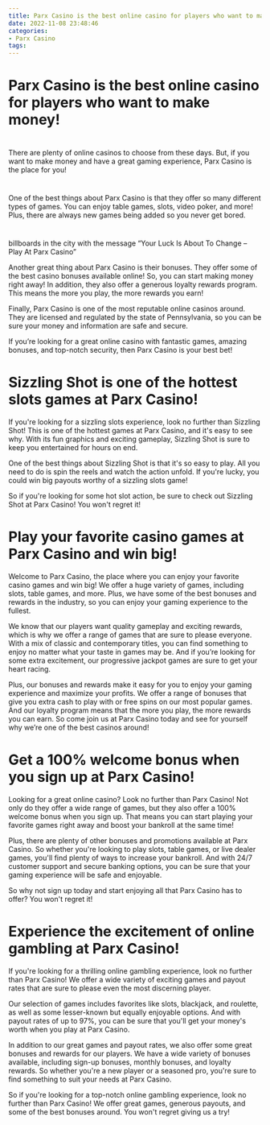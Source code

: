 ```yaml
---
title: Parx Casino is the best online casino for players who want to make money!
date: 2022-11-08 23:48:46
categories:
- Parx Casino
tags:
---
```



#  Parx Casino is the best online casino for players who want to make money!

#

There are plenty of online casinos to choose from these days. But, if you want to make money and have a great gaming experience, Parx Casino is the place for you!

#

One of the best things about Parx Casino is that they offer so many different types of games. You can enjoy table games, slots, video poker, and more! Plus, there are always new games being added so you never get bored.

#
 billboards in the city with the message “Your Luck Is About To Change – Play At Parx Casino”

Another great thing about Parx Casino is their bonuses. They offer some of the best casino bonuses available online! So, you can start making money right away! In addition, they also offer a generous loyalty rewards program. This means the more you play, the more rewards you earn!

Finally, Parx Casino is one of the most reputable online casinos around. They are licensed and regulated by the state of Pennsylvania, so you can be sure your money and information are safe and secure.

If you’re looking for a great online casino with fantastic games, amazing bonuses, and top-notch security, then Parx Casino is your best bet!

#  Sizzling Shot is one of the hottest slots games at Parx Casino!

If you're looking for a sizzling slots experience, look no further than Sizzling Shot! This is one of the hottest games at Parx Casino, and it's easy to see why. With its fun graphics and exciting gameplay, Sizzling Shot is sure to keep you entertained for hours on end.

One of the best things about Sizzling Shot is that it's so easy to play. All you need to do is spin the reels and watch the action unfold. If you're lucky, you could win big payouts worthy of a sizzling slots game!

So if you're looking for some hot slot action, be sure to check out Sizzling Shot at Parx Casino! You won't regret it!

#  Play your favorite casino games at Parx Casino and win big!

Welcome to Parx Casino, the place where you can enjoy your favorite casino games and win big! We offer a huge variety of games, including slots, table games, and more. Plus, we have some of the best bonuses and rewards in the industry, so you can enjoy your gaming experience to the fullest.

We know that our players want quality gameplay and exciting rewards, which is why we offer a range of games that are sure to please everyone. With a mix of classic and contemporary titles, you can find something to enjoy no matter what your taste in games may be. And if you’re looking for some extra excitement, our progressive jackpot games are sure to get your heart racing.

Plus, our bonuses and rewards make it easy for you to enjoy your gaming experience and maximize your profits. We offer a range of bonuses that give you extra cash to play with or free spins on our most popular games. And our loyalty program means that the more you play, the more rewards you can earn. So come join us at Parx Casino today and see for yourself why we’re one of the best casinos around!

#  Get a 100% welcome bonus when you sign up at Parx Casino!

Looking for a great online casino? Look no further than Parx Casino! Not only do they offer a wide range of games, but they also offer a 100% welcome bonus when you sign up. That means you can start playing your favorite games right away and boost your bankroll at the same time!

Plus, there are plenty of other bonuses and promotions available at Parx Casino. So whether you're looking to play slots, table games, or live dealer games, you'll find plenty of ways to increase your bankroll. And with 24/7 customer support and secure banking options, you can be sure that your gaming experience will be safe and enjoyable.

So why not sign up today and start enjoying all that Parx Casino has to offer? You won't regret it!

#  Experience the excitement of online gambling at Parx Casino!

If you're looking for a thrilling online gambling experience, look no further than Parx Casino! We offer a wide variety of exciting games and payout rates that are sure to please even the most discerning player.

Our selection of games includes favorites like slots, blackjack, and roulette, as well as some lesser-known but equally enjoyable options. And with payout rates of up to 97%, you can be sure that you'll get your money's worth when you play at Parx Casino.

In addition to our great games and payout rates, we also offer some great bonuses and rewards for our players. We have a wide variety of bonuses available, including sign-up bonuses, monthly bonuses, and loyalty rewards. So whether you're a new player or a seasoned pro, you're sure to find something to suit your needs at Parx Casino.

So if you're looking for a top-notch online gambling experience, look no further than Parx Casino! We offer great games, generous payouts, and some of the best bonuses around. You won't regret giving us a try!